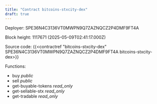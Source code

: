 ```yaml
---
title: "Contract bitcoins-stxcity-dex"
draft: true
---
```

Deployer: SPE36N4C3136VT0MWPN9Q7ZAZNQCZ2P4DMF9FT4A


 



Block height: 1117671 (2025-05-09T02:41:17.000Z)

Source code: {{<contractref "bitcoins-stxcity-dex" SPE36N4C3136VT0MWPN9Q7ZAZNQCZ2P4DMF9FT4A bitcoins-stxcity-dex>}}

Functions:

* buy _public_
* sell _public_
* get-buyable-tokens _read_only_
* get-sellable-stx _read_only_
* get-tradable _read_only_
